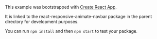 This example was bootstrapped with [Create React App](https://github.com/facebook/create-react-app).

It is linked to the react-responsive-animate-navbar package in the parent directory for development purposes.

You can run `npm install` and then `npm start` to test your package.

